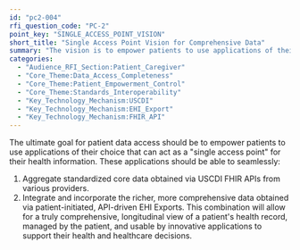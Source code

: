 ```yaml
---
id: "pc2-004"
rfi_question_code: "PC-2"
point_key: "SINGLE_ACCESS_POINT_VISION"
short_title: "Single Access Point Vision for Comprehensive Data"
summary: "The vision is to empower patients to use applications of their choice that can seamlessly aggregate data obtained via USCDI FHIR APIs and incorporate richer data from patient-initiated, API-driven EHI Exports, providing a truly comprehensive, longitudinal health record view."
categories:
  - "Audience_RFI_Section:Patient_Caregiver"
  - "Core_Theme:Data_Access_Completeness"
  - "Core_Theme:Patient_Empowerment_Control"
  - "Core_Theme:Standards_Interoperability"
  - "Key_Technology_Mechanism:USCDI"
  - "Key_Technology_Mechanism:EHI_Export"
  - "Key_Technology_Mechanism:FHIR_API"
---
```

The ultimate goal for patient data access should be to empower patients to use applications of their choice that can act as a "single access point" for their health information. These applications should be able to seamlessly:
1.  Aggregate standardized core data obtained via USCDI FHIR APIs from various providers.
2.  Integrate and incorporate the richer, more comprehensive data obtained via patient-initiated, API-driven EHI Exports.
This combination will allow for a truly comprehensive, longitudinal view of a patient's health record, managed by the patient, and usable by innovative applications to support their health and healthcare decisions.
